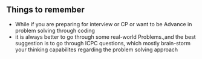 ## Things to remember
- While if you are preparing for interview or CP or want to be Advance in problem solving through coding
- it is always better to go through some real-world Problems.,and the best suggestion is to go through ICPC questions, which mostly brain-storm your thinking capabilites regarding the problem solving approach
